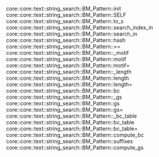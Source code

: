 core::core::text::string_search::BM_Pattern::init
core::core::text::string_search::BM_Pattern::SELF
core::core::text::string_search::BM_Pattern::to_s
core::core::text::string_search::BM_Pattern::search_index_in
core::core::text::string_search::BM_Pattern::search_in
core::core::text::string_search::BM_Pattern::hash
core::core::text::string_search::BM_Pattern::==
core::core::text::string_search::BM_Pattern::_motif
core::core::text::string_search::BM_Pattern::motif
core::core::text::string_search::BM_Pattern::motif=
core::core::text::string_search::BM_Pattern::_length
core::core::text::string_search::BM_Pattern::length
core::core::text::string_search::BM_Pattern::length=
core::core::text::string_search::BM_Pattern::bc
core::core::text::string_search::BM_Pattern::_gs
core::core::text::string_search::BM_Pattern::gs
core::core::text::string_search::BM_Pattern::gs=
core::core::text::string_search::BM_Pattern::_bc_table
core::core::text::string_search::BM_Pattern::bc_table
core::core::text::string_search::BM_Pattern::bc_table=
core::core::text::string_search::BM_Pattern::compute_bc
core::core::text::string_search::BM_Pattern::suffixes
core::core::text::string_search::BM_Pattern::compute_gs